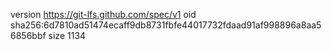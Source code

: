 version https://git-lfs.github.com/spec/v1
oid sha256:6d7810ad51474ecaff9db8731fbfe44017732fdaad91af998896a8aa56856bbf
size 1134
